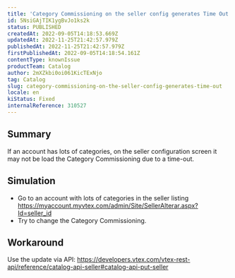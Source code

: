 ```yaml
---
title: 'Category Commissioning on the seller config generates Time Out'
id: 5NsiGAjTIK1ygBvJo1ks2k
status: PUBLISHED
createdAt: 2022-09-05T14:18:53.669Z
updatedAt: 2022-11-25T21:42:57.979Z
publishedAt: 2022-11-25T21:42:57.979Z
firstPublishedAt: 2022-09-05T14:18:54.161Z
contentType: knownIssue
productTeam: Catalog
author: 2mXZkbi0oi061KicTExNjo
tag: Catalog
slug: category-commissioning-on-the-seller-config-generates-time-out
locale: en
kiStatus: Fixed
internalReference: 310527
---
```


## Summary


If an account has lots of categories, on the seller configuration screen it may not be load the Category Commissioning due to a time-out.




## Simulation



- Go to an account with lots of categories in the seller listing https://myaccount.myvtex.com/admin/Site/SellerAlterar.aspx?Id=seller_id
- Try to change the Category Commissioning.



## Workaround


Use the update via API: https://developers.vtex.com/vtex-rest-api/reference/catalog-api-seller#catalog-api-put-seller

